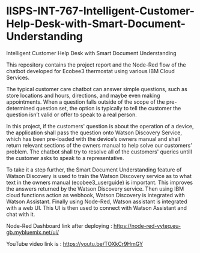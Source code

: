 # llSPS-INT-767-Intelligent-Customer-Help-Desk-with-Smart-Document-Understanding
Intelligent Customer Help Desk with Smart Document Understanding

This repository contains the project report and the Node-Red flow of the chatbot developed for Ecobee3 thermostat using various IBM Cloud Services. 

The typical customer care chatbot can answer simple questions, such as store locations and hours, directions, and maybe even making appointments. When a question falls outside of the scope of the pre-determined question set, the option is typically to tell the customer the question isn’t valid or offer to speak to a real person.

In this project, if the customers' question is about the operation of a device, the application shall pass the question onto Watson Discovery Service, which has been pre-loaded with the device’s owners manual and shall return relevant sections of the owners manual to help solve our customers’ problem. The chatbot shall try to resolve all of the customers' queries untill the customer asks to speak to a representative.

To take it a step further, the Smart Document Understanding feature of Watson Discovery is used to train the Watson Discovery service as to what text in the owners manual (ecobee3_userguide) is important. This improves the answers returned by the Watson Discovery service. Then using IBM cloud functions action as webhook, Watson Discovery is integrated with Watson Assistant. Finally using Node-Red, Watson assistant is integrated with a web UI. This UI is then used to connect with Watson Assistant and chat with it.

Node-Red Dashboard link after deploying : https://node-red-vyteq.eu-gb.mybluemix.net/ui/

YouTube video link is : https://youtu.be/TOXkCr9HmGY
